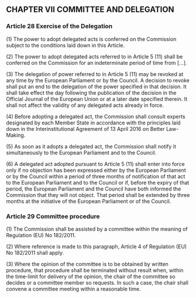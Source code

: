 ## CHAPTER VII COMMITTEE AND DELEGATION

### Article 28 Exercise of the Delegation

(1) The power to adopt delegated acts is conferred on the Commission subject to the conditions laid down in this Article.

(2) The power to adopt delegated acts referred to in Article 5 (11) shall be conferred on the Commission for an indeterminate period of time from [...].

(3) The delegation of power referred to in Article 5 (11) may be revoked at any time by the European Parliament or by the Council. A decision to revoke shall put an end to the delegation of the power specified in that decision. It shall take effect the day following the publication of the decision in the Official Journal of the European Union or at a later date specified therein. It shall not affect the validity of any delegated acts already in force.

(4) Before adopting a delegated act, the Commission shall consult experts designated by each Member State in accordance with the principles laid down in the Interinstitutional Agreement of 13 April 2016 on Better Law-Making.

(5) As soon as it adopts a delegated act, the Commission shall notify it simultaneously to the European Parliament and to the Council.

(6) A delegated act adopted pursuant to Article 5 (11) shall enter into force only if no objection has been expressed either by the European Parliament or by the Council within a period of three months of notification of that act to the European Parliament and to the Council or if, before the expiry of that period, the European Parliament and the Council have both informed the Commission that they will not object. That period shall be extended by three months at the initiative of the European Parliament or of the Council.

### Article 29 Committee procedure

(1) The Commission shall be assisted by a committee within the meaning of Regulation (EU) No 182/2011.

(2) Where reference is made to this paragraph, Article 4 of Regulation (EU) No 182/2011 shall apply.

(3) Where the opinion of the committee is to be obtained by written procedure, that procedure shall be terminated without result when, within the time-limit for delivery of the opinion, the chair of the committee so decides or a committee member so requests. In such a case, the chair shall convene a committee meeting within a reasonable time.
